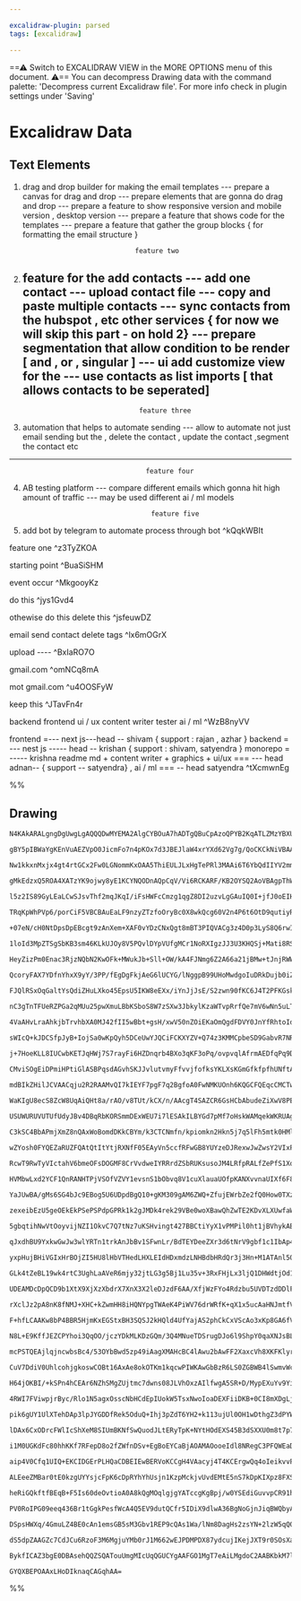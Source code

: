 ```yaml
---

excalidraw-plugin: parsed
tags: [excalidraw]

---
```

==⚠  Switch to EXCALIDRAW VIEW in the MORE OPTIONS menu of this document. ⚠== You can decompress Drawing data with the command palette: 'Decompress current Excalidraw file'. For more info check in plugin settings under 'Saving'


# Excalidraw Data
## Text Elements
1. drag and drop builder for making the email templates 
   --- prepare a canvas for drag and drop 
   --- prepare elements that are gonna do drag and drop
   --- prepare a feature to show responsive version and mobile version , desktop version
   --- prepare a feature that shows code for the templates
   --- prepare a feature that gather the group blocks { for formatting the email structure }
                                 
                                   feature two 

2. feature for the add contacts 
   --- add one contact 
   --- upload contact file 
   --- copy and paste multiple contacts
   --- sync contacts from the hubspot , etc other services { for now we will skip this part - on hold 2}
   --- prepare segmentation that allow condition to be render [ and , or , singular ]
   --- ui add customize  view for the 
   --- use contacts as list imports [ that allows contacts to be seperated]
   --- 

                                    feature three
3.  automation that helps to automate sending
   --- allow to automate not just email sending but the , delete the contact , update the contact ,segment the contact etc 
   --- 


                                      feature four
4. AB testing platform
   --- compare different emails which gonna hit high amount of traffic 
   --- may be used different ai / ml models 


                                       feature five 

5. add bot by telegram to automate process through bot ^kQqkWBIt

feature one  ^z3TyZKOA

starting point  ^BuaSiSHM

event occur ^MkgooyKz

do this  ^jys1Gvd4

othewise do this 
delete this  ^jsfeuwDZ

email send
contact delete 
tags 
 ^lx6mOGrX

upload ---- ^BxIaRO7O

gmail.com ^omNCq8mA

mot gmail.com ^u4OOSFyW



keep this  ^JTavFn4r

backend 
frontend 
ui / ux 
content writer 
tester 
ai / ml
 ^WzB8nyVV

frontend   =--- next js---head -- shivam { support : rajan , azhar }
backend = --- nest js  ----- head -- krishan { support : shivam, satyendra }
monorepo = ----- krishna 
readme md + content writer + graphics + ui/ux  === --- head adnan-- { support -- satyendra} , 
ai / ml === -- head satyendra 
 ^tXcmwnEg

%%
## Drawing
```compressed-json
N4KAkARALgngDgUwgLgAQQQDwMYEMA2AlgCYBOuA7hADTgQBuCpAzoQPYB2KqATLZMzYBXUtiRoIACyhQ4zZAHoFAc0JRJQgEYA6bGwC2CgF7N6hbEcK4OCtptbErHALRY8RMpWdx8Q1TdIEfARcZgRmBShcZQUebQA2bQB2GjoghH0EDihmbgBtcDBQMBKIEm4IAGsARQBHSoB1ACEASShUkshYRAqoLHb+UsxuZ3iADgBOQcgYEYBmAAYF7R45

gBY5pIBWaYgKEnVuAEZVpO0JicmFo7n4pKOx7d3JBEJlaW4xrYXd62Vg7g/QoCKCkNiVBAAYTY+DYpAqAGIjghkciOqVNLhsJVlGChBxiNDYfCJKDrMw4LhAtl0ZAAGaEfD4ADKsABEkEHlpEGYoPBCAaB0k3D4wJ5fIhrJg7PQnPKuzx7w44VyaCOuzYlOwalmaqWu1xwjgLWIqtQeQAurs6eRMibuBwhEzdoQCVgKrgFty8QTlcwzY7nWKwghi

Nw1kkxnMxjx4gt4rtGCx2Fw0LGNommKxOAA5ThiEULJLxHgTePRl3MAAi6T6YbQdIIYV2mmEBIAosFMtkA078LshHBiLg68ckusJuONlseCddkQOJUHX352xsaHuI38M2xX1MO0JEdtKhPMpUNZiCewXBUJohIziExUHS4ah9LhKq6z+oEKgMrhGVQPp9B8EdwlQAAdDhUBg5w4NQOBAkpQJz1QPAOHoUJn1fU9zwJK9NUg6DYPgxCEGQ390m7HI

gMkEdzxQ5ROA4XATzYK9ojwy8yE1KCYNQODnAQpCqV/Vi6RCKARF/KB2OYSQ2AoVBAgpThWEYVAk2zaCLzfOxGV/LSU1QagT3CSpZJvIzOD4kihLIijUIkkdpNo+j5MU5g0LYR9sNIWiZIyUC+mYWyBNIkSUPEyTXPUejlBHF5/J/VBDUHW9YWxLzgD8vz3xkL8Ar/d9AN5UghGwKSUIAXzC/j6oaxqmoaurmra9r6ucqqZIodioKguJnxilCX2S

l5z2IS89GyLEaLCwSJsvThf2mqJKqI/iFsHWFcCmzg1qgZ8DI2uzvLgGAuIQ0I+jfJ0oEIHwVv22bQuI8KhOYGAOGwbyZsqrybQMIqNHsOA2EO0yECgH7waS1AwlIMwxGy3KOEU1AKF/fYmXhz8b3UQgvOQw6hM4VAFPwS8eFqt6Foc0T4YQZRqJHYy4sOghYSU6bHHusnZNvX9qUffy8ku0zX1M1gOGUJ0qVQC15vg+9FrQoReQMQgjF/TTCAQJ

TRqKpWhPVp6/porCiF5VBCBAuEaLF9nzyZTzfoOryBc0X8wkQcg60V2n4P6t6OtD9qutiyRAgQKC5mPc8hFk/K2bow6XnwOQgPY3BE4MMDGYJL9jedrms4TpP87Rw6ACt1cO/9SqyRwZdvROitMx9ghulLVtmkzUEHYdu/G3v1uoMJmayQ6e+e9aoZ+4vg9asOV8aiORuEUgoLWY8AEEmiA8J7pb4LRv0Yu9BAhnHDpCTqXrkrtwxyRzEkVLmNYl

+07eN/cH0NtDpsDpEBcgt9zAnXem+XAF0vYDzCNxQgt8mBT3PIQVACg3z4D0p3LyS8Q6rwIZ1Yav4GQaWDlsY8u1LytkOpoC6fRgi4j/mXHOFcbqITXCqWiio340O9JQAAKv0CoR4OJnl0jxG8d4HxPkNu+T8LcUoNywcBYK4Fi70yimhawmEAY4XIOI/CkiIF00ipRLsU8PapwYr+JiHAWJsTEZdSRGizFOWIWXDySkVJgw4OpQyWZjK6X/poY6

1loId3MpZTSgSbKB3sm46KLkUJOy8V5PQvlDYpVUfgMCr1NoRXIgzJJ3U3KHQSj+Mati8RSMypUFGhsz4jmPt+cayj4aggqqUmmhCCHL16R1dePU+ocAGseIZuUUpULdi9Ex8FpnLRmetYu202C7SWYdBkwQ5lCT0OdS6lJeS/n0HdB62zR45GLp9b6GyAZgn0MDLQqkIZ/mhqgWGT4EZI3AjlQ2aMlKYwxoyLBzA8a0UJldUgJN3nQQplTHpp1N

HeyZizPm0Enac3RjzNQbN2KwOFk+MWukJb+Sll+OW/kA4FJNmg6Z2A66a21jBMw+tJnjRWWEW554vJW0OrbMGUKvKO2sZiig6TZ40U9si32YFiBUtOsHAZhCJnqGjrHeOrC85orKeTIImcBaavysiwuMti6ipYbnI1qAq6oFrtbdpYQTVnjvNPcakSu4yRHhK/ug984z3NiZCe1EioXNeQveJRFFVKuVR4l8Iht57wPiFFpCFclQDPhfAwjkb53x

QcoryFAX7YDfnYhxX9yY/3PP/fEgDgFkjAeG6lUCYG/lNggpB99UHoMwdgoIuDRkDujb0iZpDfzkMoZNW84Nbz0PSEwh5BrLX5w4cjKxPCp0DDFC+bIzItbiF4ECToEBt1QAAGJ/0ZLqVAOxdz9F3kQZQqZ0DBDpJuo9SZ7ruHvW8J90BNTcl7q6Jg9o0CBn7GKOEbxXQECEfuERx5cISOvK3GR/k5EfkKkox+h8QJpvURGpFqF0K6NyohoxyHXF

FJQlRSxOqGaltYsQdiZHuLXko45EpsU5IKW8eEXx/iYnJjJsE/S2zwn90fKC6J4T2PFKGskz17kePisya+bJQU8P5MRYk+TpSnYVLhilNKtS1z1NQL818TSCqKLadhsqXTXIIqHW1fpzmGoqt6pGjgg0R1qfGnSiV/am0LOVBsnZA8fBrL2gGrZY6I17IurpQ5N0Tn4Huo9W5Vyvo/QuXcoGKUQbPP7vPd5lTGaI3MD81G6NAXYxBWCgmRMqTQrJ

nC3gTnTFUeRZPGa2qMUu25pwXmuLBbKSboS8W7zSXw3JbkylKzaWTvpRrfQe7mV6wNn5uLTbTZcstoTPldtBXmjowN8V5sPZ4ulUwWV8rIFRrc+HDxqqEAxw4HHGChrWb82senfV2cl03Udc3ZQZqBsWrYb+G1dqH4ARBU3QqLr25mQ9SG71plfXDzNgdQNKKUH+pxyVxeA7XOPfc7GzeCbUD70PryQqp84Tn3i1m6+iDc3ZGKnDgtRaS0fwrd/d

4VaAHvLraAhkjbTrvhbXA0MJ42fII5wBbt+gsH/xwV50nZOiEKaOmQgdFDVY0JnYfRhtoIdat/CurhqrhCC74b8XOAAlcIe7uCdIQPOIDAAJV47wDyoCPDwLYhRqqDGKKUcoEgjBzAETAAAWgAaQAPK725N0fd0BhG7GGGgZwaw1iHtKFe5wcwthx1WBsJ4Yp9jEEOGqHgcQFhbEuGWJIEYiwLDmOqMULwf7+6D78GWMpC8gjBBCIkcJESohREgF

sWIcQ+kJDCSfpJyB+IojSa0wKpQyh5DCeUwYJQCiFCKXYZV+Q74z3KMMCpbeSD9GabvR7NRYh1McfUYpjMmjNJaa0toEAgbWorhiiuiPg57oC4BHDehtjEAP7LhBhHohj1gB6xjjjxBrBbAliZhCZPpHBTBijhJ5jfT7pHBrBHBHBt4bAVggHVi1gbgNhNge5iitj4jECdgZCWLwHgZHqY70EB5TgTD573BzAXBP6lALhLigbAFHp1J8Fbg7hHp7

j+7HoeKLL8IUCwbKETJqHWj7S7rayFi6HZDnqrb4BXo3qKF3oPq/ovpvqlAfrmAEDfqPq9D/q7CAbKikCAFgYaikBQYsT4CaEVDaGhbciarO6sAGFoDu6e7Kg+597HArDB4lCh6FDh6QCR7oA5gACa8QcA2A9AGguA1cMAaw7YRgDQ7YSQDQjup6AAamnvABnoEJVH8ACNniMEcOMLsFemMPnskPEJgQPtXifmqBcM8L7h8GqM3oPv8PuiPuKGPl

CMviSOgEiDPmiHPtiGlASBPqsdAGvhSKJJvlutvmyFfvvjfofksYKLXsKGmGfkfpfhUNftAX4PfiqMcBqFqG/nqAsV/qaPkFaFuv/t4dIRHm6OARALgHMG8b6J8WgOkV0E0dwHMMCKkYga9sgRQQ3iIRMJgQmAQbErgfge+sSUQQWGqOQRMDwJMBMNQUeoTDWB6sgfIUwUeiwR2BYj2PkMCEUHyciT0KSFngKWUMgRAE0EILgLusyF7gALIQB8kY

mdBIkZHilJCVAACqju2R2RAAMvQI7kIEYF7pgF7q2BgfoA0FwNMKUOnh6KQGCFQEqcCMCTwUOLKmOBOFOGMBQVsGIZABIVwauOuKyYwSHmHiAeKZKdKYQLKQqbsPacKXBh0bnqQUeNcBcDwJ3msBMCcOQT0dwHmUeMWEMRYaUDXnXgHhgdoJ3pcAXvEJcDwGsA3hMQkWmOWZAG0fMY8UsXsVPhsbPswfPjsUvsSL0IcRvnYfSGcdKBcVyL2fyLcV

WaKIgU8ecS8ZcW8UqAiQHt8a/rAO/v8TUt/kCX/n/AAcgT4SAZCR6GsHCbAbudeZiXwV8PEOsEcNcAseEscGMNgdpBSSQZsAsHmV3kkAsUyXQWGduOyRiDAewdRL2AgaULwdiQIVOFsBgaXrEZIUAchYGaZnIYwYmcIhyFEFCvTmwK6IdOoUEWRc1pRdRegEYVAPofutmSxSYZetwJ2ZnvuM4b+mINkEwNyA4V+tYRUKtpNO0WKB4cBuKTkXkQUU

USUWURUVUTUfUdyJBv4DBqRbKORSmmDExWEU7i7lESAkILBYGd7pMf7oHskWAMqekWKRUAgLvEIO2MoKeo8GwNkfQEOHAAni0DANUAAPpymp6JkokSAtFRBD5DlHrgHOBHD+mFl6glgDFlm7CVn3EB6Thtl+7HCYWzHD6Lnj4rEDnT7ciYjbGL79mr7khTnchbIsgbkchbnlXH53Gn7XEX7tWyidVig8JwFqj7naiHl/EGgnmAloC/4gkXlgn4Vl

C3kSC4BbAPmjXmZ8nQAxWoBomdDKkCBYm/k3CTCNmfn/kpiomkn2Hkn5j7q5lFh5mtk0HMlQxEUwUtjwXck5C8mdD8kA1qkVAJ7NCnotBx6nr0BsAAAajukgu8u8pACepA56Wwp6tIdpe10JjpikipANR1gNANrlEgGp2pupBpRpJpZpFpWwVpNpopSZEBuNzpBNtpqpu1Qp6AShmNwNEgTQmALQuAjuSeSQSe+Nh1rpA4Hpo4ao6FpeawYwHeOF

wZYosh0FYQEZaRUZFQAtQtItYtjRXNfF05EAyVn5ccfRFwGB8YUYzeDJRexwJwZwsY2VIxPVeocQjZLe1wtw9wjwvFveRVHZpVPZfVFV45Eg6x1VWxC+MBDV3Nk5xxptrVzxHVC54d3VK5XVadg1GdR6I1u5AZEAL+E1V6n5x5Rop5c1bppQNoi1V54JGRq1EBWwAA4ptU+U3TyCdVSaQRMPEBbX+USTgccGsFdbmA9WOP6WXkHlsMPYybQSyZuM

RcwT9RwTyVIctahV6bmeOFsDOGMF8CrVvdweIYRRrdZSbRUKsusoJM4LRfpRALfZePfS1Xoa7mmAsSelxWYTxSRfxRJRIEJX0PCNgZ+k4UA+gFJcQDJUenJV4eKe5Z5d5b5f5YFcFaFRFVFRBn4bpYEU/S/e9A/Q7rJBEZ/ZZVfQuAgPEcHQHkkVrSUC5ZkRAHKTiGwGwDAAnkYEbRnjzamQJFGOlQHl0csKWSWLxblU7XHHcJcF8GMOgUHpGMXU

HVMbwLxd2YCF1QnRANHTPjVSOfVZVY1evsnS1bObvq8V1cuXlauaUOfpKANXvvnaUIXf6F8RBj8ZNQHh/kegCT/rXfSKCY3ctaAe6GtfEJ3e46fWfr3SgRdQXo8AvXdaPWgOsBPRwIBccJsKlesLSYSYve9bLc+KvRyevYhare6UPHwRQd6esLIzcCfXhWfQRaGSvV9benBhIAgIwBzmuPSmA8NYIk/T0ygv0yIO/TuhQxxVuvtL/eYQA1AAJRUL

YaJUwBA/gMs6SG4bJc9EBog5U6UDpdBgQ10+gKM309gAM6ZWQ+ZfujEWrbZe2fQ0How0TXzegKDU0ODZDdDXDQjUjSjWjRjdFcbVSE6dyMlZcLWUsLC3C0sBQcIycIsFlRIzlaMQejvBcNizi9i0Iz3nZccKWKHVo5nTo3o5scOXVfHcY4nU1WY1vkyLnc4wfmuTcRi3Y6Pv1XOZuS45AG44/uNb8T45XYONXeaIE8esE4c83WAR6CkLfqwVtUiZ

zexeibEzU5geOEkEkPSePSPdpGPRk1k2gJMDk4rek29VBe0woXBawQhZwTE2KDvXLXUwfaWCIU08+efW0wwR00esZZveaHyQUEDSPiUAsHyYE2AKGwDc4NmVi7i0m/i0DScBMFG1LWrddNCPoKtjIKGAAApUU0hOtrnNZNCgFfjcAqs0bZCAEYAeVeU+VJB+UBXEBBUhXhWRWY3HprjqwjDLD56PARiPCzhJDNkLCrAFN+O4BwBGs7UMiYCFvFv+

5gbqtihNwVtOoyvijNZI1OkvC7Q7tNz7uKSHvingt427BBCtiYyX1vPMPil0ht1jBVhykABSRgkIOYBb+gRwAizADQmpkI9A1YVxih2Nl7VAAjvF5d6YqLwxR6UjaYNJhVaj5BnL0JCVpLbL/I5L0+lLHJhjNLkddLpj985jTLTjVjmdNjvVuHjjPL6drLrjd+W1xdpdwrFd01Vds1Er55doITLTK1cra1YwUTZoKrTNPA67L5yB47Ze75PAkYGT

qJxdhBU9YxkwGwJw3wlYRTn1trkAnJbBv1SFwnLr/BdTEYDeeZXr3d6tNrV9gbf1c1IbAp4bYAkbAN0bsbnQpYnLJQGHGbnQkruSvIObebdYRb1FO7vI5blbMsx7BIW7IOcXhlp7haIQQn17BImX57DpEL17+At7hnCAD7OtEgYVHAGpp6CezICAWwMNz7YVmATQCeEwtQzZ4noLzRCArR2HAjeeqVSL0YYjgxaL7tK5aVBLzzqV07XZ2HaACxDj

yxpHujBHiVGIxHrBOjZI5HU8lHbVTHedLHXLEIdHDxmdzLNHBdbHRdQr3j3Hn+M1ATAnl5O7YTUJuAEwEn1bO1TNB1KRGr2JQecYk4FB35xJxwt1kAGnxBxw8QgxmBLZDtGRS9H1l9319rZn/1KpjN2N/DopLD77AiuA9Ap6HAaw8ILpoX0t1TaFbr9wZBxdQZpbPrEI97wP2tjJ4ppP5PlP1PvDvQIpSV8w0YMLFwmBpelw75cwSLLZgeE3iHFZ

GLk4tZeBL19wk4rtC3UghLaAVeR6mjy32jtLG3g5Bj1Lu35v+3RxFHjLx3ljQ1DHWdtjOd1HLvrH7x7Hj35dvjpQ/jZ5C1gnn3Ld0JEwDRir8J0TzTIP7+Ww4F9wTeyTcP0PctxrmnqAMYFBVtKnVry9frRnEAJnDrQb3rkAlntTe9pexYgxmHbPcfatF9TnizFQwcEI5E4KXkj9ZzEAHfr2+ML8PfLFbFhhszxhF6f9aAvFShWz6AIDIl4Djhmz

UDEAMDcDpQCD9b1XtX9XjXzXbdrX7XnX3X2leDJzdF6AA/XfjWzFYo4Rdzbu5UVDTzdDDlFXvPFQSe1QbA1cceYwdsHqSaAwA6QkICgMyH0CkBS8cwBKML1ir9d4qcxSFmPVh4QBy6BeOIOIxV6QBkOvAPomh3sqNMH+S3VACtyPz4dLesdUcntyToO9TiVHE7iy3A72Mj8l3XgB7yYG3dveO5WPhxy8b+9RWxoPjvNSPT11Q+7PWVuEwgI4M7uS

rXclJz2pA8nK8fNMJ+XHC+kZwmHH8iHQNYpgTWAeK4PiWV76drWRfK+qX1x5ucAaHNJmtfVtIfMIA1cZgBJCEAUAqwceCWikUzZVNPSrrGvon3GA4CIAjfCviEJb7mDP+EecUs4NcHuDPBvXEXimTFDgFsyFCUgksCjBd5SwR9Wkgr3WArBlekjDFhQRLJ4EshmwTAesH1ZHpVG/uPTiQOQGm8yW5vCllt2M47dditvOgYd0d43cve53N3vR1YFL

F+hfLCAAKw8bP4BBR5HjmKxEGStxBH3SQSJ2kHQld4UfYajAS2phCkCxVScAo3xKp8GA6fVAC2Uz4I80m3wJWorRjCmDC+JTf1nay5Ib1XOTfXwcU2r6ThS8CjdYAsVCEOcIhjw4vjzQkAfJ9gnKJjN3yIidwPq0I3vsoXBGExfwUIu/lBFhHDwIUkzVitM2/pzMp+CzTpkszX6L9BmZJCiuJR/SSUSAsDdoRAG37ikf+f/AAUAJAFgCIBUAmAXA

N8L+E9KffJEZCPYhoi3QqOO/jczYDkMLKDzGQm/3Q4MNueTDSrugDJo6l9ShpY0qaXNJsBLS1peAczSK4pCRg+fI9FejkYIdihHtDgbNzoZ3ASWzQ13pQJjpUs46Nvdbnb2ap9DPe4w1buwMw6rcxhZ3CYfdz4F+9ZhL3Xjm9xD7LD3hEJUThASaB/dESAPPajJ0OqqDDB4Fb4EcO0GnDiWegyepcIDyYUIwtwu4QX0x6t816OPV4eZ3p5+CrOAQ

mcPSTQEAjlqjncwbsBc4/53OYbBwd5zp49iAagXMAHcBC4lAwu2bAwFF2XaxcVh8XKFKlyrZJjiatbKAPW0Ur5FCiUpVSuUUqLVFaimw4mi+GWyAhtAGHVKqWAPoxg281JQLhAAShzsxqC7QgEu2IAxcS2zTWTqUE3aJdlA/3Fcb9XrbIMm2aDNth2ywbdtbSvbE8bnmWDZkYwJYaMM2XGDek7xD47gEkCgmLsZxH4tdmmMPx7sWaBXFYSeyInZd

CuV7DdiV0UhlcohjgkoswCOBt16AxAe8okOTKm1kqcwPIWKAwGbBzR6LS0ZGBWB4lSwmvWcAHUIEigNGpA8gX2VaGbcreLoroW6J6EnExBFjecoGJ9EctOBzvcYZMKfHTCDygguYcIMjFiDpWKwr7h6EhCJiYxx1GprSW2A68sC+Y3Aup3uqFjsycwTYA3jwIQUMexTNktjxeEVMVhVfeWorSR7H1Hmi4Hdu2OBFX1QR6AVEcP3v4F1hmffNKViN

H64jOKBI/+kSPn4hCEAr6NZhSMgZUjtmc7dwns08JLVhOxzAIlfwgA5SR+D/MypEXuYv9YiNDA3i80crOUlRIQzAPEH0BJ426pAGGnqPsGGi0w5w3iUWW2ACSpueVC8WeIuB9ENgcYUvPNyklTVGhZVFoetzaFKSaB3Q+lvQI0mMD9J2ktgbpOu5ejAxhkvcp4xMlhi/Gr3YPpZIbph84x0JKsPZN2FxM1gg9FsrqwUaqcZ+8vdyQYLwJ3BfhBJe

4RWI7FViwpjrByc/Rlo1N5agxOsscNbHCdEpIUokW5TsxNwoIoaDEXFiiDKB+0CI8mXDgLjEAqZ3qGmURDpkMy8pFlGZmIPxGmFCRlhQBtVOfRlTTaYlKqS4RqkAZ6p8lHds1L5HKEHUlM76OzLoKczog3Mzqbc26nP8rKfU2hnKNeYKj3mJNdAAYBzCQhagYwfQLIKxrG0ieYvXPMp0w5wd+i2Ai0VWQUa1ldWNJA+jkxApo99ezzYISbzIFm9T

pik6gUY1UlXTehDAp3lpJYGDDfRek5OduQ+Ihj3pZdT6YH2+k113ujUl0OH1wDthgZ3dPYWmFuDNlE+pBaGbwBzE4EDBuZa4egTLGFMzBSU0KaZxrE7tIpbrdAtxN4pEyQynPSscLOULMw4cugAwIzIkDTzGQs8/QNiLH5f0CpgsoqZPJKmrNl+lI6WdzR2bwM5ZBzFYYrNOZTzH4y88UZKJ6kGy4p/UubvKJUE89ohN9NYEniTzMhT0MABoLNKd

lDAx6CxODrcFWlIcShXeM8SIUmBKNfSwQuodJLtERyTpK+NYtHOdEXS45B3dSXXU0m8t7p7LS0X6PXJcCBhQYn3g9xzlccA+kAIPoXKjHFybyAM3ACCy2HyDY+IMvgmD1gWXV3J4/ckQBSz6+ksyBeBoZ3IeGkyym1Y8KVjIHkBD7gpBQma6FwphCSZpTO0k/X/jlIr5l8eedA2nSLz8A18nmexTxGT9N5M/RZjvPFkVSNmJUyyLLJmj7NGFz+C/

i1M0UGKdFc80hhKKf7RFepD8o2fZWfnDSv+EgBoEYCaBjAOAMAOooeIdl8NRegC3PFQWEaDESyRQwSVWX7raA8SCEhYLmRuGYTrR6HI3qUHDlyS8OCkqgRgtjmoKDi8cnBTOVukZzrGj013gGJTnkLeBgrKhU9xoX3iC5/HBhTlyYVrDcAHdaPo+Q4WVy4mmBees2JqEpNDWaARshcMpIiN8SkYUsIIRRnBT1FxncppjLCFyLvhk4OMLwplHxSVh

aip4V0Cfq1UIQ+EKCIDGErPLHQaCDBEIEwBERVoKCCgH4VAacyj4T4KCErgwQq4oIeikvvPibhERXlfQd5SrC+U/K2Zbyw6ACrUCgrhKRyfyGCs+WYIoVJi/hXXQFncVLFxUtfrvJHp2K1+DiuqU4oamjLXFvIi+RUEeVwqXlYIN5ZeCgjIqB4qKtWeioxiArsVyabFeCsJUM1jeXUihtKPEKyjglJsl+YqLCXc0Ya2AfQBQA4BeV/5SSyAMlQLz

ALEeeZMBar0tE0kzgUYYsjcFpK6cDpRYhYhUsjn1KzpMckjvUvdEMtE5nS7kDpKIXpz8FXS16fwI+mHSvpEYn6XXSslYybJa1FoBXOWpVyix4wQYm3j146CzhbedZSQXAq+TNgiMvZWVx7ll83hJynGYzz3qJ8jh9wezm2KBGSKNFffBFXCpggABeBaMqH3C2pmAgkc9uFHhgvxMIDyHKMwEHACpDoaAcgNXGsD9xcARgOiP5Bpgcr8IbayBH6Br

heRiGQkftfBEqB+F5Is60deOvtioA0A8kQgMOqlgjgYATccgKgBpj/w0YSEdiGuvvpCR91hMe/KxCgiBBdomQN8JeAADUbsf5aKv8ggamEcAItF5BA33gFA3y9tW2rfXwR+1u0FiC4CEjHq4AE6gdcwBvV3rcA1UfuPiuVxYJkNKG3VOsnw2wBCNREaFS2vwjtrO1/QHtX2uy54ah1zCbDbhqnXFFZ1pkedYuofVQQV1l4FDUJA3U9q7IqGjjXuo

PV0RoIPG09eeq436Br1tGgkPesfWcA4Q5EV9dutQCfr5IDiX9dlwA36BgNoGjnJiqBWQbyA0G8wLBoHiEAENPy1ABRsgRobYC1geCMpqhR4aCNWmojSRpYgEqVcHm5DQOv7U0bb1wW+jcSvXkT8z0hUildvKpU2K95Us39PSt2aMr5ZZ8txUrOCLcrEVl4ZjfBC7Wbr2Nd9D6GpvMzwwT1AWvjTOoiTngF18sZdbCtXXrqj40mwzbuo/UKaj1jWn

DSpsHWXq/4GmuLZ4BE0cAn1emsGB5sM3Gbv1REP9cQAs1Wa/lNm8DagHs2zsYN+2lzW5qQ0SaqNl4dDb5qw2jbcN8EWLYRuI2mRSNEK8jVFtk3Uagts2olTrN8V6z/F98q5Y/Pf4hLwAbpaEjhtZBgR/xXQF4JkBWYJFBgDADbE0E6FjlXVt8THXSHRD0iRA98NoBkFZDySo5NSrfnjqngE79AqO63ipM9VqS7CuOx0hTuAino8FzHFgYzvx3AQi

dS5dpZAAGZc7CdJCu6RzoF3M6MgjuYMb0rJ1M662wEJPDMPDX87ydcujIKejJXT9r0SOsXarv0Dq6pmvMwvJzvF36BNC1i8qdrpV1rjudGXMiUe3Z7G7dd7YPLnbovYs0cdOu63RkEy6x5jai+HHcwGwBggmQM0w3r6SR2B7g9+AbIp0VnCB51gmwcshACMAcMV5y4+wgQCsrHA3mjur3foEl3sKzQ5CgkDjtxAkA15B6JHWXuICshyIW82hX4WI

BykfICAZ3bgE0DBAsehQQZSQATouUmgMIcUqQGUCYgAAFGO1MgT7eAiLMgdoC2AABKbkM7llhzYKgw+sfasB+C8BFgk+nfbPoX0S1lSuennRCAV1opax3epYc7jdB+Eku6eyAFkHb2d79ZV9bAEQEfGUNdgLEeHQDqvrCAoA1DF/TnrsDVxEBzAZkCxDgDN7HwbejvcWu72zRL1CAARBw3wAw7BSV+dIJVGuruEGUpuvaqoobUHKQh10XeNgcYAo

GYQXBEPOAAxLHoDIknaqCAGqhAA=
```
%%